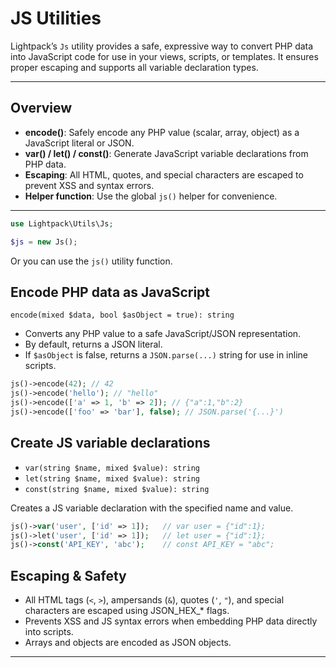# JS Utilities

Lightpack’s `Js` utility provides a safe, expressive way to convert PHP data into JavaScript code for use in your views, scripts, or templates. It ensures proper escaping and supports all variable declaration types.

---

## Overview

- **encode()**: Safely encode any PHP value (scalar, array, object) as a JavaScript literal or JSON.
- **var() / let() / const()**: Generate JavaScript variable declarations from PHP data.
- **Escaping**: All HTML, quotes, and special characters are escaped to prevent XSS and syntax errors.
- **Helper function**: Use the global `js()` helper for convenience.

---

```php
use Lightpack\Utils\Js;

$js = new Js();
```

Or you can use the `js()` utility function.

## Encode PHP data as JavaScript

`encode(mixed $data, bool $asObject = true): string`

- Converts any PHP value to a safe JavaScript/JSON representation.
- By default, returns a JSON literal. 
- If `$asObject` is false, returns a `JSON.parse(...)` string for use in inline scripts.

```php
js()->encode(42); // 42
js()->encode('hello'); // "hello"
js()->encode(['a' => 1, 'b' => 2]); // {"a":1,"b":2}
js()->encode(['foo' => 'bar'], false); // JSON.parse('{...}')
```

## Create JS variable declarations

- `var(string $name, mixed $value): string`
- `let(string $name, mixed $value): string`
- `const(string $name, mixed $value): string`

Creates a JS variable declaration with the specified name and value.

```php
js()->var('user', ['id' => 1]);   // var user = {"id":1};
js()->let('user', ['id' => 1]);   // let user = {"id":1};
js()->const('API_KEY', 'abc');    // const API_KEY = "abc";
```

## Escaping & Safety

- All HTML tags (`<`, `>`), ampersands (`&`), quotes (`'`, `"`), and special characters are escaped using JSON_HEX_* flags.
- Prevents XSS and JS syntax errors when embedding PHP data directly into scripts.
- Arrays and objects are encoded as JSON objects.

---